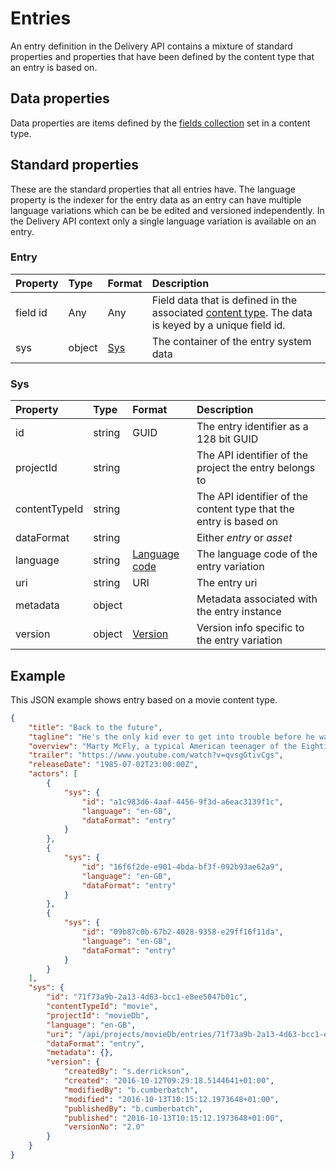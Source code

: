 # Entries
An entry definition in the Delivery API contains a mixture of standard properties and properties that have been defined by the content type that an entry is based on.

## Data properties

Data properties are items defined by the [fields collection](/model/content-type.md#field) set in a content type.

## Standard properties

These are the standard properties that all entries have. The language property is the indexer for the entry data as an entry can have multiple language variations which can be be edited and versioned independently. In the Delivery API context only a single language variation is available on an entry.

### Entry

| Property | Type | Format | Description |
| :------- | :--- | :----- | :---------- |
| field id | Any | Any | Field data that is defined in the associated [content type](/model/content-type.md#field). The data is keyed by a unique field id.  |
| sys | object | [Sys](#sys) | The container of the entry system data |

### Sys

| Property | Type | Format | Description |
| :------- | :--- | :----- | :---------- |
| id | string | GUID | The entry identifier as a 128 bit GUID|
| projectId | string | | The API identifier of the project the entry belongs to |
| contentTypeId | string | | The API identifier of the content type that the entry is based on |
| dataFormat | string | | Either *entry* or *asset* |
| language | string | [Language code](/localization.md) | The language code of the entry variation |
| uri | string | URI | The entry uri |
| metadata | object | | Metadata associated with the entry instance |
| version | object | [Version](/model/version.md) | Version info specific to the entry variation |


## Example

This JSON example shows entry based on a movie content type.

```json
{
    "title": "Back to the future",
    "tagline": "He's the only kid ever to get into trouble before he was born.",
    "overview": "Marty McFly, a typical American teenager of the Eighties, is accidentally sent back to 1955 in a plutonium-powered DeLorean \"time machine\" invented by slightly mad scientist. During his often hysterical, always amazing trip back in time, Marty must make certain his teenage parents-to-be meet and fall in love - so he can get back to the future.",
    "trailer": "https://www.youtube.com/watch?v=qvsgGtivCgs",
    "releaseDate": "1985-07-02T23:00:00Z",
    "actors": [
        {
            "sys": {
                "id": "a1c983d6-4aaf-4456-9f3d-a6eac3139f1c",
                "language": "en-GB",
                "dataFormat": "entry"
            }
        },
        {
            "sys": {
                "id": "16f6f2de-e901-4bda-bf3f-092b93ae62a9",
                "language": "en-GB",
                "dataFormat": "entry"
            }
        },
        {
            "sys": {
                "id": "09b87c0b-67b2-4028-9358-e29ff16f11da",
                "language": "en-GB",
                "dataFormat": "entry"
            }
        }
    ],
    "sys": {
        "id": "71f73a9b-2a13-4d63-bcc1-e8ee5047b01c",
        "contentTypeId": "movie",
        "projectId": "movieDb",
        "language": "en-GB",
        "uri": "/api/projects/movieDb/entries/71f73a9b-2a13-4d63-bcc1-e8ee5047b01c",
        "dataFormat": "entry",
        "metadata": {},
        "version": {
            "createdBy": "s.derrickson",
            "created": "2016-10-12T09:29:18.5144641+01:00",
            "modifiedBy": "b.cumberbatch",
            "modified": "2016-10-13T10:15:12.1973648+01:00",
            "publishedBy": "b.cumberbatch",
            "published": "2016-10-13T10:15:12.1973648+01:00",
            "versionNo": "2.0"
        }
    }
}
```
